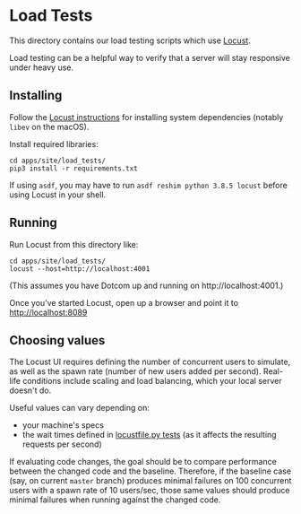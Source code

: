 # Load Tests

This directory contains our load testing scripts which use [Locust](https://locust.io).

Load testing can be a helpful way to verify that a server will stay responsive under heavy use.

## Installing

Follow the [Locust instructions](https://docs.locust.io/en/2.1.0/installation.html) for installing system dependencies (notably `libev` on the macOS).

Install required libraries:

    cd apps/site/load_tests/
    pip3 install -r requirements.txt

If using `asdf`, you may have to run `asdf reshim python 3.8.5 locust` before using Locust in your shell.
## Running

Run Locust from this directory like:

    cd apps/site/load_tests/
    locust --host=http://localhost:4001

(This assumes you have Dotcom up and running on http://localhost:4001.)

Once you’ve started Locust, open up a browser and point it to [http://localhost:8089](http://localhost:8089)

## Choosing values

The Locust UI requires defining the number of concurrent users to simulate, as well as the spawn rate (number of new users added per second).  Real-life conditions include scaling and load balancing, which your local server doesn't do.

Useful values can vary depending on:

- your machine's specs
- the wait times defined in [locustfile.py tests](locustfile.py) (as it affects the resulting requests per second)

If evaluating code changes, the goal should be to compare performance between the changed code and the baseline. Therefore, if the baseline case (say, on current `master` branch) produces minimal failures on 100 concurrent users with a spawn rate of 10 users/sec, those same values should produce minimal failures when running against the changed code.